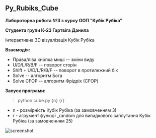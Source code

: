 ## Py_Rubiks_Cube
**Лабороторна робота №3 з курсу OOП "Кубік Рубіка"**

**Студента групи К-23 Гартвіга Данила**

Інтерактивна 3D візуалізація Кубік Рубіка

**Взаємодія:**
* Права/ліва кнопка миші -- зміни виду
* U/D/L/R/B/F  -- поворот сторін
* Shift + U/D/L/R/B/F -- поворот в протилежний бік
* Solve -- алгоритм Бога
* Solve CFOP -- алгоритм Фрідріх (СFOP)

**Запуск програми:**
> python cube.py {n} {r}

* n - розмірність Кубік Рубіка (за замовченням 3)
* r - агрумент функції _random для випадкового заплутання Кубік Рубіка (за замовченням 25)

![screenshot](https://github.com/CyberGodSA/Py_Rubiks_Cube/blob/master/Rubiks_%D0%A1ube.png)

